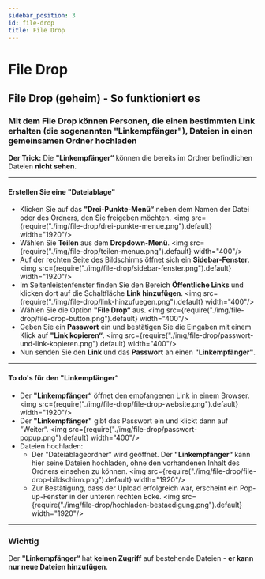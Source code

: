 ```yaml
---
sidebar_position: 3
id: file-drop
title: File Drop
---
```


# File Drop

## File Drop (geheim) - So funktioniert es

### Mit dem **File Drop** können Personen, die einen bestimmten Link erhalten (die sogenannten **"Linkempfänger"**), Dateien in einen gemeinsamen Ordner hochladen

**Der Trick:** Die **"Linkempfänger“** können die bereits im Ordner befindlichen Dateien **nicht sehen**.

---

#### Erstellen Sie eine **"Dateiablage"**

- Klicken Sie auf das **"Drei-Punkte-Menü“** neben dem Namen der Datei oder des Ordners, den Sie freigeben möchten.
  <img src={require("./img/file-drop/drei-punkte-menue.png").default} width="1920"/>
- Wählen Sie **Teilen** aus dem **Dropdown-Menü**.
  <img src={require("./img/file-drop/teilen-menue.png").default} width="400"/>
- Auf der rechten Seite des Bildschirms öffnet sich ein **Sidebar-Fenster**.
  <img src={require("./img/file-drop/sidebar-fenster.png").default} width="1920"/>
- Im Seitenleistenfenster finden Sie den Bereich **Öffentliche Links** und klicken dort auf die Schaltfläche **Link hinzufügen**.
  <img src={require("./img/file-drop/link-hinzufuegen.png").default} width="400"/>
- Wählen Sie die Option **"File Drop“** aus.
  <img src={require("./img/file-drop/file-drop-button.png").default} width="400"/>
- Geben Sie ein **Passwort** ein und bestätigen Sie die Eingaben mit einem Klick auf **"Link kopieren“**.
  <img src={require("./img/file-drop/passwort-und-link-kopieren.png").default} width="400"/>
- Nun senden Sie den **Link** und das **Passwort** an einen **"Linkempfänger"**.

---

#### To do's für den **"Linkempfänger“**

- Der **"Linkempfänger“** öffnet den empfangenen Link in einem Browser.
  <img src={require("./img/file-drop/file-drop-website.png").default} width="1920"/>
- Der **"Linkempfänger"** gibt das Passwort ein und klickt dann auf "Weiter“.
  <img src={require("./img/file-drop/passwort-popup.png").default} width="400"/>
- Dateien hochladen:<br/>
  - Der "Dateiablageordner“ wird geöffnet. Der **"Linkempfänger“** kann hier seine Dateien hochladen, ohne den vorhandenen Inhalt des Ordners einsehen zu können.
    <img src={require("./img/file-drop/file-drop-bildschirm.png").default} width="1920"/>
  - Zur Bestätigung, dass der Upload erfolgreich war, erscheint ein Pop-up-Fenster in der unteren rechten Ecke.
    <img src={require("./img/file-drop/hochladen-bestaedigung.png").default} width="1920"/>

---

### Wichtig

Der **"Linkempfänger“** hat **keinen Zugriff** auf bestehende Dateien - **er kann nur neue Dateien hinzufügen**.
